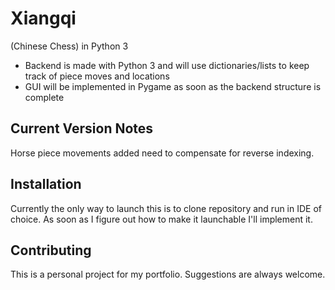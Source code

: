 # Xiangqi 
(Chinese Chess) in Python 3
- Backend is made with Python 3 and will use dictionaries/lists to keep track of piece moves and locations
- GUI will be implemented in Pygame as soon as the backend structure is complete

## Current Version Notes
Horse piece movements added need to compensate for reverse indexing.

## Installation
Currently the only way to launch this is to clone repository and run in IDE of choice. As soon as I figure out how to make it launchable I'll implement it.

## Contributing
This is a personal project for my portfolio. Suggestions are always welcome.